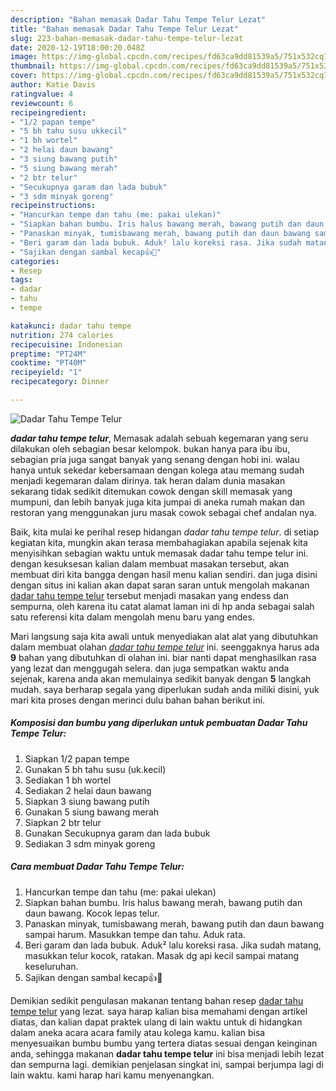 ```yaml
---
description: "Bahan memasak Dadar Tahu Tempe Telur Lezat"
title: "Bahan memasak Dadar Tahu Tempe Telur Lezat"
slug: 223-bahan-memasak-dadar-tahu-tempe-telur-lezat
date: 2020-12-19T18:00:20.048Z
image: https://img-global.cpcdn.com/recipes/fd63ca9dd81539a5/751x532cq70/dadar-tahu-tempe-telur-foto-resep-utama.jpg
thumbnail: https://img-global.cpcdn.com/recipes/fd63ca9dd81539a5/751x532cq70/dadar-tahu-tempe-telur-foto-resep-utama.jpg
cover: https://img-global.cpcdn.com/recipes/fd63ca9dd81539a5/751x532cq70/dadar-tahu-tempe-telur-foto-resep-utama.jpg
author: Katie Davis
ratingvalue: 4
reviewcount: 6
recipeingredient:
- "1/2 papan tempe"
- "5 bh tahu susu ukkecil"
- "1 bh wortel"
- "2 helai daun bawang"
- "3 siung bawang putih"
- "5 siung bawang merah"
- "2 btr telur"
- "Secukupnya garam dan lada bubuk"
- "3 sdm minyak goreng"
recipeinstructions:
- "Hancurkan tempe dan tahu (me: pakai ulekan)"
- "Siapkan bahan bumbu. Iris halus bawang merah, bawang putih dan daun bawang. Kocok lepas telur."
- "Panaskan minyak, tumisbawang merah, bawang putih dan daun bawang sampai harum. Masukkan tempe dan tahu. Aduk rata."
- "Beri garam dan lada bubuk. Aduk² lalu koreksi rasa. Jika sudah matang, masukkan telur kocok, ratakan. Masak dg api kecil sampai matang keseluruhan."
- "Sajikan dengan sambal kecap👍🤤"
categories:
- Resep
tags:
- dadar
- tahu
- tempe

katakunci: dadar tahu tempe 
nutrition: 274 calories
recipecuisine: Indonesian
preptime: "PT24M"
cooktime: "PT40M"
recipeyield: "1"
recipecategory: Dinner

---
```



![Dadar Tahu Tempe Telur](https://img-global.cpcdn.com/recipes/fd63ca9dd81539a5/751x532cq70/dadar-tahu-tempe-telur-foto-resep-utama.jpg)

<b><i>dadar tahu tempe telur</i></b>, Memasak adalah sebuah kegemaran yang seru dilakukan oleh sebagian besar kelompok. bukan hanya para ibu ibu, sebagian pria juga sangat banyak yang senang dengan hobi ini. walau hanya untuk sekedar kebersamaan dengan kolega atau memang sudah menjadi kegemaran dalam dirinya. tak heran dalam dunia masakan sekarang tidak sedikit ditemukan cowok dengan skill memasak yang mumpuni, dan lebih banyak juga kita jumpai di aneka rumah makan dan restoran yang menggunakan juru masak cowok sebagai chef andalan nya.

Baik, kita mulai ke perihal resep hidangan <i>dadar tahu tempe telur</i>. di setiap kegiatan kita, mungkin akan terasa membahagiakan apabila sejenak kita menyisihkan sebagian waktu untuk memasak dadar tahu tempe telur ini. dengan kesuksesan kalian dalam membuat masakan tersebut, akan membuat diri kita bangga dengan hasil menu kalian sendiri. dan juga disini dengan situs ini kalian akan dapat saran saran untuk mengolah makanan <u>dadar tahu tempe telur</u> tersebut menjadi masakan yang endess dan sempurna, oleh karena itu catat alamat laman ini di hp anda sebagai salah satu referensi kita dalam mengolah menu baru yang endes.




Mari langsung saja kita awali untuk menyediakan alat alat yang dibutuhkan dalam membuat olahan <u><i>dadar tahu tempe telur</i></u> ini. seenggaknya harus ada <b>9</b> bahan yang dibutuhkan di olahan ini. biar nanti dapat menghasilkan rasa yang lezat dan menggugah selera. dan juga sempatkan waktu anda sejenak, karena anda akan memulainya sedikit banyak dengan <b>5</b> langkah mudah. saya berharap segala yang diperlukan sudah anda miliki disini, yuk mari kita proses dengan merinci dulu bahan bahan berikut ini.

<!--inarticleads1-->

##### Komposisi dan bumbu yang diperlukan untuk pembuatan Dadar Tahu Tempe Telur:

1. Siapkan 1/2 papan tempe
1. Gunakan 5 bh tahu susu (uk.kecil)
1. Sediakan 1 bh wortel
1. Sediakan 2 helai daun bawang
1. Siapkan 3 siung bawang putih
1. Gunakan 5 siung bawang merah
1. Siapkan 2 btr telur
1. Gunakan Secukupnya garam dan lada bubuk
1. Sediakan 3 sdm minyak goreng




<!--inarticleads2-->

##### Cara membuat Dadar Tahu Tempe Telur:

1. Hancurkan tempe dan tahu (me: pakai ulekan)
1. Siapkan bahan bumbu. Iris halus bawang merah, bawang putih dan daun bawang. Kocok lepas telur.
1. Panaskan minyak, tumisbawang merah, bawang putih dan daun bawang sampai harum. Masukkan tempe dan tahu. Aduk rata.
1. Beri garam dan lada bubuk. Aduk² lalu koreksi rasa. Jika sudah matang, masukkan telur kocok, ratakan. Masak dg api kecil sampai matang keseluruhan.
1. Sajikan dengan sambal kecap👍🤤




Demikian sedikit pengulasan makanan tentang bahan resep <u>dadar tahu tempe telur</u> yang lezat. saya harap kalian bisa memahami dengan artikel diatas, dan kalian dapat praktek ulang di lain waktu untuk di hidangkan dalam aneka acara acara family atau kolega kamu. kalian bisa menyesuaikan bumbu bumbu yang tertera diatas sesuai dengan keinginan anda, sehingga makanan <b>dadar tahu tempe telur</b> ini bisa menjadi lebih lezat dan sempurna lagi. demikian penjelasan singkat ini, sampai berjumpa lagi di lain waktu. kami harap hari kamu menyenangkan.
